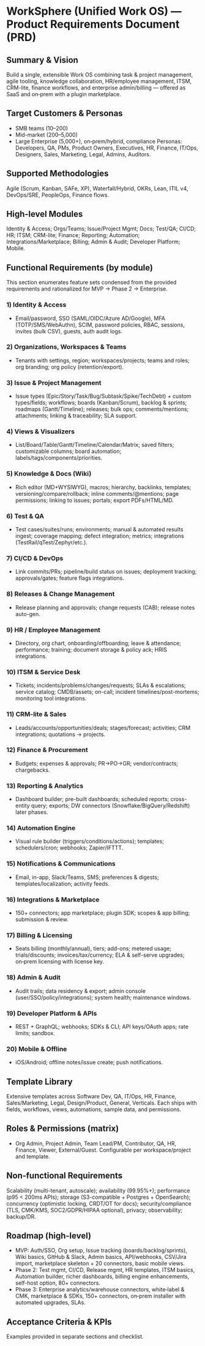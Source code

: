 # WorkSphere (Unified Work OS) — Product Requirements Document (PRD)

## Summary & Vision
Build a single, extensible Work OS combining task & project management, agile tooling, knowledge collaboration, HR/employee management, ITSM, CRM-lite, finance workflows, and enterprise admin/billing — offered as SaaS and on‑prem with a plugin marketplace.

## Target Customers & Personas
- SMB teams (10–200)
- Mid-market (200–5,000)
- Large Enterprise (5,000+), on‑prem/hybrid, compliance
Personas: Developers, QA, PMs, Product Owners, Executives, HR, Finance, IT/Ops, Designers, Sales, Marketing, Legal, Admins, Auditors.

## Supported Methodologies
Agile (Scrum, Kanban, SAFe, XP), Waterfall/Hybrid, OKRs, Lean, ITIL v4, DevOps/SRE, PeopleOps, Finance flows.

## High-level Modules
Identity & Access; Orgs/Teams; Issue/Project Mgmt; Docs; Test/QA; CI/CD; HR; ITSM; CRM-lite; Finance; Reporting; Automation; Integrations/Marketplace; Billing; Admin & Audit; Developer Platform; Mobile.

## Functional Requirements (by module)
This section enumerates feature sets condensed from the provided requirements and rationalized for MVP → Phase 2 → Enterprise.

### 1) Identity & Access
- Email/password, SSO (SAML/OIDC/Azure AD/Google), MFA (TOTP/SMS/WebAuthn), SCIM, password policies, RBAC, sessions, invites (bulk CSV), guests, auth audit logs.

### 2) Organizations, Workspaces & Teams
- Tenants with settings, region; workspaces/projects; teams and roles; org branding; org policy (retention/export).

### 3) Issue & Project Management
- Issue types (Epic/Story/Task/Bug/Subtask/Spike/TechDebt) + custom types/fields; workflows; boards (Kanban/Scrum), backlog & sprints; roadmaps (Gantt/Timeline); releases; bulk ops; comments/mentions; attachments; linking & traceability; SLA support.

### 4) Views & Visualizers
- List/Board/Table/Gantt/Timeline/Calendar/Matrix; saved filters; customizable columns; board automation; labels/tags/components/priorities.

### 5) Knowledge & Docs (Wiki)
- Rich editor (MD+WYSIWYG), macros; hierarchy, backlinks, templates; versioning/compare/rollback; inline comments/@mentions; page permissions; linking to issues; portals; export PDFs/HTML/MD.

### 6) Test & QA
- Test cases/suites/runs; environments; manual & automated results ingest; coverage mapping; defect integration; metrics; integrations (TestRail/qTest/Zephyr/etc.).

### 7) CI/CD & DevOps
- Link commits/PRs; pipeline/build status on issues; deployment tracking; approvals/gates; feature flags integrations.

### 8) Releases & Change Management
- Release planning and approvals; change requests (CAB); release notes auto-gen.

### 9) HR / Employee Management
- Directory, org chart, onboarding/offboarding; leave & attendance; performance; training; document storage & policy ack; HRIS integrations.

### 10) ITSM & Service Desk
- Tickets; incidents/problems/changes/requests; SLAs & escalations; service catalog; CMDB/assets; on-call; incident timelines/post-mortems; monitoring tool integrations.

### 11) CRM-lite & Sales
- Leads/accounts/opportunities/deals; stages/forecast; activities; CRM integrations; quotations → projects.

### 12) Finance & Procurement
- Budgets; expenses & approvals; PR→PO→GR; vendor/contracts; chargebacks.

### 13) Reporting & Analytics
- Dashboard builder; pre-built dashboards; scheduled reports; cross-entity query; exports; DW connectors (Snowflake/BigQuery/Redshift) later phases.

### 14) Automation Engine
- Visual rule builder (triggers/conditions/actions); templates; schedulers/cron; webhooks; Zapier/IFTTT.

### 15) Notifications & Communications
- Email, in-app, Slack/Teams, SMS; preferences & digests; templates/localization; activity feeds.

### 16) Integrations & Marketplace
- 150+ connectors; app marketplace; plugin SDK; scopes & app billing; submission & review.

### 17) Billing & Licensing
- Seats billing (monthly/annual), tiers; add-ons; metered usage; trials/discounts; invoices/tax/currency; ELA & self-serve upgrades; on‑prem licensing with license key.

### 18) Admin & Audit
- Audit trails; data residency & export; admin console (user/SSO/policy/integrations); system health; maintenance windows.

### 19) Developer Platform & APIs
- REST + GraphQL; webhooks; SDKs & CLI; API keys/OAuth apps; rate limits; sandbox.

### 20) Mobile & Offline
- iOS/Android; offline notes/issue create; push notifications.

## Template Library
Extensive templates across Software Dev, QA, IT/Ops, HR, Finance, Sales/Marketing, Legal, Design/Product, General, Verticals. Each ships with fields, workflows, views, automations, sample data, and permissions.

## Roles & Permissions (matrix)
- Org Admin, Project Admin, Team Lead/PM, Contributor, QA, HR, Finance, Viewer, External/Guest. Configurable per workspace/project and template.

## Non‑functional Requirements
Scalability (multi-tenant, autoscale); availability (99.95%+); performance (p95 < 200ms APIs); storage (S3-compatible + Postgres + OpenSearch); concurrency (optimistic locking, CRDT/OT for docs); security/compliance (TLS, CMK/KMS, SOC2/GDPR/HIPAA optional), privacy; observability; backup/DR.

## Roadmap (high-level)
- MVP: Auth/SSO, Org setup, Issue tracking (boards/backlog/sprints), Wiki basics, GitHub & Slack, Admin basics, API/webhooks, CSV/Jira import, marketplace skeleton + 20 connectors, basic mobile views.
- Phase 2: Test mgmt, CI/CD, Release mgmt, HR templates, ITSM basics, Automation builder, richer dashboards, billing engine enhancements, self-host option, 80+ connectors.
- Phase 3: Enterprise analytics/warehouse connectors, white‑label & CMK, marketplace & SDKs, 150+ connectors, on‑prem installer with automated upgrades, SLAs.

## Acceptance Criteria & KPIs
Examples provided in separate sections and checklist.

